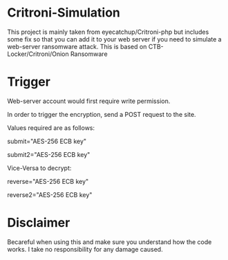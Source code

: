 # Critroni-Simulation
This project is mainly taken from eyecatchup/Critroni-php but includes some fix so that you can add it to your web server if you need to simulate a web-server ransomware attack. This is based on CTB-Locker/Critroni/Onion Ransomware

# Trigger
Web-server account would first require write permission.

In order to trigger the encryption, send a POST request to the site.

Values required are as follows:

submit="AES-256 ECB key"

submit2="AES-256 ECB key"

Vice-Versa to decrypt:

reverse="AES-256 ECB key"

reverse2="AES-256 ECB key"

# Disclaimer
Becareful when using this and make sure you understand how the code works. I take no responsibility for any damage caused.
